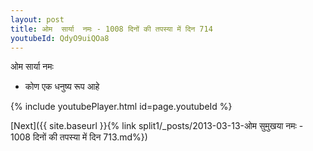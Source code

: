 ```yaml
---
layout: post
title: ओम  सार्या  नमः - 1008 दिनों की तपस्या में दिन 714
youtubeId: QdyO9uiQOa8
---
```

 
 
ओम  सार्या  नमः  
 
 -  कोण एक धनुष्य रूप आहे 
 
  
 
  
 
 
 
 
 
 


{% include youtubePlayer.html id=page.youtubeId %}
 
[Next]({{ site.baseurl }}{% link  split1/_posts/2013-03-13-ओम सुमुखया नमः - 1008 दिनों की तपस्या में दिन 713.md%})
 
